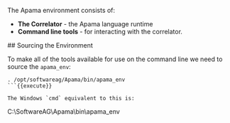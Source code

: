 The Apama environment consists of:
- **The Correlator** - the Apama language runtime 
- **Command line tools** - for interacting with the correlator.

## Sourcing the Environment

To make all of the tools available for use on the command line we need to source the `apama_env`:

```
. /opt/softwareag/Apama/bin/apama_env
```{{execute}}

The Windows `cmd` equivalent to this is:

```
C:\SoftwareAG\Apama\bin\apama_env
```{{copy}}
